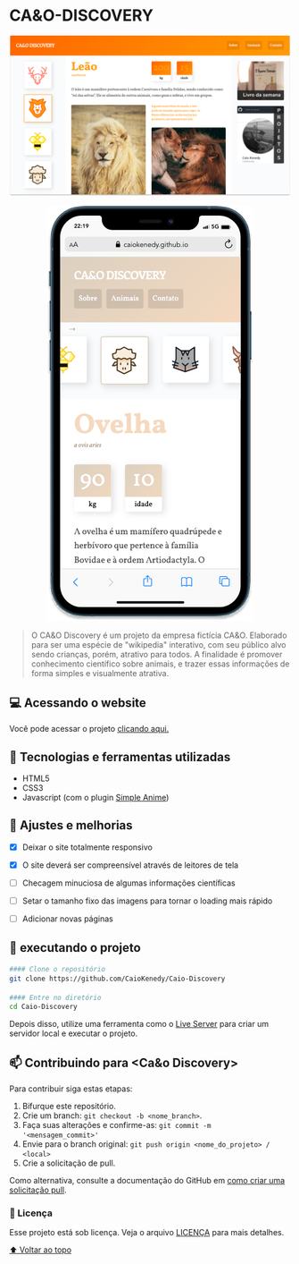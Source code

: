 # CA&O-DISCOVERY



![](img/discoveryreadme.png)
<p align="center">
  <img src="https://github.com/CaioKenedy/Caio-Discovery/blob/main/img/mobilediscoveryf.png" alt="Mobile image"/>
</p>

> O CA&O Discovery é um projeto da empresa fictícia CA&O. Elaborado para ser uma espécie de "wikipedia" interativo, com seu público alvo sendo crianças, porém, atrativo para todos. A finalidade é promover conhecimento científico sobre animais, e trazer essas informações de forma simples e visualmente atrativa.

## 💻 Acessando o website
Você pode acessar o projeto [clicando aqui.](https://caiokenedy.github.io/Caio-Discovery/)



## 🔧 Tecnologias e ferramentas utilizadas
- HTML5
- CSS3
- Javascript (com o plugin [Simple Anime](https://github.com/origamid/simple-anime))







## 🔖 Ajustes e melhorias

- [x] Deixar o site totalmente responsivo
- [x] O site deverá ser compreensível através de leitores de tela
- [ ] Checagem minuciosa de algumas informações científicas
- [ ] Setar o tamanho fixo das imagens para tornar o loading mais rápido
- [ ] Adicionar novas páginas


## 🚀 executando o projeto

```bash
#### Clone o repositório
git clone https://github.com/CaioKenedy/Caio-Discovery

#### Entre no diretório
cd Caio-Discovery
```
Depois disso, utilize uma ferramenta como o [Live Server](https://marketplace.visualstudio.com/items?itemName=ritwickdey.LiveServer) para criar um servidor local e executar o projeto.


## 📫 Contribuindo para <Ca&o Discovery>

Para contribuir siga estas etapas:

1. Bifurque este repositório.
2. Crie um branch: `git checkout -b <nome_branch>`.
3. Faça suas alterações e confirme-as: `git commit -m '<mensagem_commit>'`
4. Envie para o branch original: `git push origin <nome_do_projeto> / <local>`
5. Crie a solicitação de pull.

Como alternativa, consulte a documentação do GitHub em [como criar uma solicitação pull](https://help.github.com/en/github/collaborating-with-issues-and-pull-requests/creating-a-pull-request).


### 📝 Licença

Esse projeto está sob licença. Veja o arquivo [LICENÇA](LICENSE.md) para mais detalhes.

[⬆ Voltar ao topo](#CA&O-BIKES)<br>

